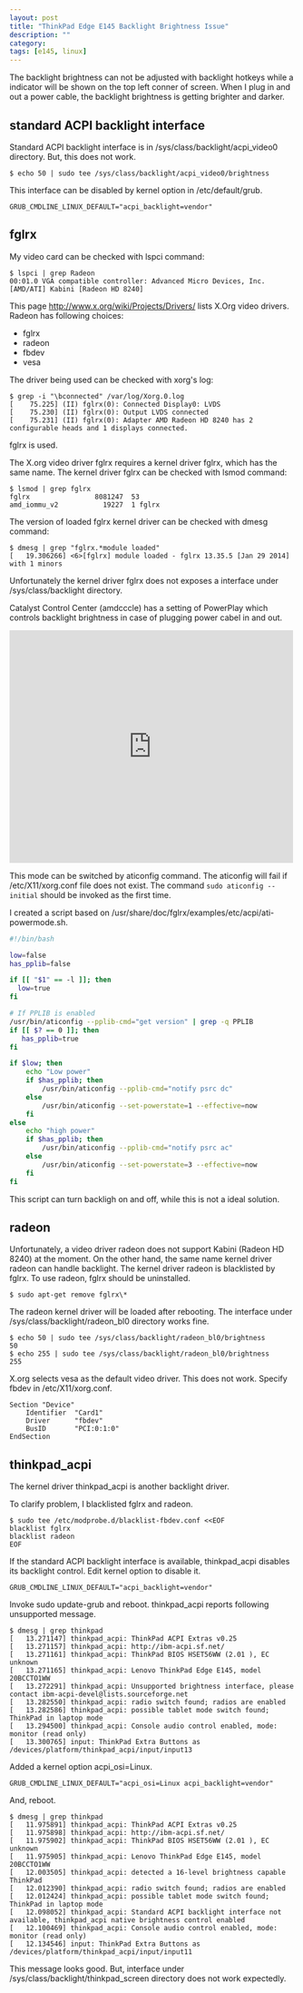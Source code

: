 ```yaml
---
layout: post
title: "ThinkPad Edge E145 Backlight Brightness Issue"
description: ""
category: 
tags: [e145, linux]
---
```


The backlight brightness can not be adjusted with backlight hotkeys
while a indicator will be shown on the top left conner of screen.
When I plug in and out a power cable, the backlight brightness is getting brighter and darker.

## standard ACPI backlight interface

Standard ACPI backlight interface is in /sys/class/backlight/acpi_video0 directory.
But, this does not work.

~~~
$ echo 50 | sudo tee /sys/class/backlight/acpi_video0/brightness
~~~

This interface can be disabled by kernel option in /etc/default/grub.

~~~
GRUB_CMDLINE_LINUX_DEFAULT="acpi_backlight=vendor"
~~~

## fglrx

My video card can be checked with lspci command:

~~~
$ lspci | grep Radeon
00:01.0 VGA compatible controller: Advanced Micro Devices, Inc. [AMD/ATI] Kabini [Radeon HD 8240]
~~~

This page <http://www.x.org/wiki/Projects/Drivers/> lists X.Org video drivers.
Radeon has following choices:

* fglrx
* radeon
* fbdev
* vesa

The driver being used can be checked with xorg's log:

~~~
$ grep -i "\bconnected" /var/log/Xorg.0.log
[    75.225] (II) fglrx(0): Connected Display0: LVDS
[    75.230] (II) fglrx(0): Output LVDS connected
[    75.231] (II) fglrx(0): Adapter AMD Radeon HD 8240 has 2 configurable heads and 1 displays connected.
~~~
fglrx is used.

The X.org video driver fglrx requires a kernel driver fglrx, which has the same name.
The kernel driver fglrx can be checked with lsmod command:

~~~
$ lsmod | grep fglrx
fglrx                8081247  53 
amd_iommu_v2           19227  1 fglrx
~~~
The version of loaded fglrx kernel driver can be checked with dmesg command:

~~~
$ dmesg | grep "fglrx.*module loaded"
[   19.306266] <6>[fglrx] module loaded - fglrx 13.35.5 [Jan 29 2014] with 1 minors
~~~

Unfortunately the kernel driver fglrx does not exposes a interface under /sys/class/backlight directory.

Catalyst Control Center (amdcccle) has a setting of PowerPlay which controls
backlight brightness in case of plugging power cabel in and out.

<iframe src="https://www.flickr.com/photos/117734135@N07/12868368764/player/938125d85b" height="410" width="500"  frameborder="0" allowfullscreen webkitallowfullscreen mozallowfullscreen oallowfullscreen msallowfullscreen></iframe>

This mode can be switched by aticonfig command.
The aticonfig will fail if /etc/X11/xorg.conf file does not exist.
The command ```sudo aticonfig --initial``` should be invoked as the first time.

I created a script based on /usr/share/doc/fglrx/examples/etc/acpi/ati-powermode.sh.

~~~bash
#!/bin/bash 

low=false
has_pplib=false

if [[ "$1" == -l ]]; then
  low=true
fi

# If PPLIB is enabled
/usr/bin/aticonfig --pplib-cmd="get version" | grep -q PPLIB
if [[ $? == 0 ]]; then
   has_pplib=true
fi

if $low; then
    echo "Low power"
    if $has_pplib; then
        /usr/bin/aticonfig --pplib-cmd="notify psrc dc"
    else
        /usr/bin/aticonfig --set-powerstate=1 --effective=now
    fi
else
    echo "high power"
    if $has_pplib; then
        /usr/bin/aticonfig --pplib-cmd="notify psrc ac"
    else
        /usr/bin/aticonfig --set-powerstate=3 --effective=now
    fi
fi
~~~
This script can turn backligh on and off, while this is not a ideal solution.


## radeon

Unfortunately, a video driver radeon does not support Kabini (Radeon HD 8240) at the moment.
On the other hand, the same name kernel driver radeon can handle backlight.
The kernel driver radeon is blacklisted by fglrx.
To use radeon, fglrx should be uninstalled.

~~~
$ sudo apt-get remove fglrx\*

~~~
The radeon kernel driver will be loaded after rebooting.
The interface under /sys/class/backlight/radeon_bl0 directory works fine.

~~~
$ echo 50 | sudo tee /sys/class/backlight/radeon_bl0/brightness
50
$ echo 255 | sudo tee /sys/class/backlight/radeon_bl0/brightness
255
~~~

X.org selects vesa as the default video driver.
This does not work.
Specify fbdev in /etc/X11/xorg.conf.

~~~
Section "Device"
	Identifier  "Card1"
	Driver      "fbdev"
	BusID       "PCI:0:1:0"
EndSection
~~~

## thinkpad_acpi

The kernel driver thinkpad_acpi is another backlight driver.

To clarify problem, I blacklisted fglrx and radeon.

~~~
$ sudo tee /etc/modprobe.d/blacklist-fbdev.conf <<EOF
blacklist fglrx
blacklist radeon
EOF
~~~

If the standard ACPI backlight interface is available,
thinkpad_acpi disables its backlight control.
Edit kernel option to disable it.

~~~
GRUB_CMDLINE_LINUX_DEFAULT="acpi_backlight=vendor"
~~~
Invoke sudo update-grub and reboot.
thinkpad_acpi reports following unsupported message.

~~~
$ dmesg | grep thinkpad
[   13.271147] thinkpad_acpi: ThinkPad ACPI Extras v0.25
[   13.271157] thinkpad_acpi: http://ibm-acpi.sf.net/
[   13.271161] thinkpad_acpi: ThinkPad BIOS HSET56WW (2.01 ), EC unknown
[   13.271165] thinkpad_acpi: Lenovo ThinkPad Edge E145, model 20BCCTO1WW
[   13.272291] thinkpad_acpi: Unsupported brightness interface, please contact ibm-acpi-devel@lists.sourceforge.net
[   13.282550] thinkpad_acpi: radio switch found; radios are enabled
[   13.282586] thinkpad_acpi: possible tablet mode switch found; ThinkPad in laptop mode
[   13.294500] thinkpad_acpi: Console audio control enabled, mode: monitor (read only)
[   13.300765] input: ThinkPad Extra Buttons as /devices/platform/thinkpad_acpi/input/input13

~~~

Added a kernel option acpi_osi=Linux.

~~~
GRUB_CMDLINE_LINUX_DEFAULT="acpi_osi=Linux acpi_backlight=vendor"
~~~
And, reboot.

~~~
$ dmesg | grep thinkpad
[   11.975891] thinkpad_acpi: ThinkPad ACPI Extras v0.25
[   11.975898] thinkpad_acpi: http://ibm-acpi.sf.net/
[   11.975902] thinkpad_acpi: ThinkPad BIOS HSET56WW (2.01 ), EC unknown
[   11.975905] thinkpad_acpi: Lenovo ThinkPad Edge E145, model 20BCCTO1WW
[   12.003505] thinkpad_acpi: detected a 16-level brightness capable ThinkPad
[   12.012390] thinkpad_acpi: radio switch found; radios are enabled
[   12.012424] thinkpad_acpi: possible tablet mode switch found; ThinkPad in laptop mode
[   12.098052] thinkpad_acpi: Standard ACPI backlight interface not available, thinkpad_acpi native brightness control enabled
[   12.100469] thinkpad_acpi: Console audio control enabled, mode: monitor (read only)
[   12.134546] input: ThinkPad Extra Buttons as /devices/platform/thinkpad_acpi/input/input11
~~~
This message looks good.
But, interface under /sys/class/backlight/thinkpad_screen directory does not work expectedly.
